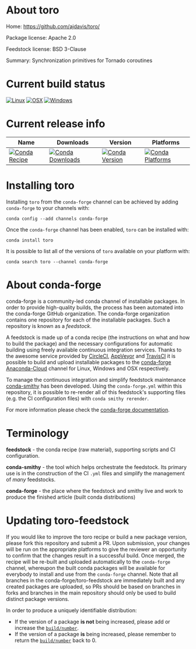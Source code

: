 About toro
==========

Home: https://github.com/ajdavis/toro/

Package license: Apache 2.0

Feedstock license: BSD 3-Clause

Summary: Synchronization primitives for Tornado coroutines



Current build status
====================

[![Linux](https://img.shields.io/circleci/project/github/conda-forge/toro-feedstock/master.svg?label=Linux)](https://circleci.com/gh/conda-forge/toro-feedstock)
[![OSX](https://img.shields.io/travis/conda-forge/toro-feedstock/master.svg?label=macOS)](https://travis-ci.org/conda-forge/toro-feedstock)
[![Windows](https://img.shields.io/appveyor/ci/conda-forge/toro-feedstock/master.svg?label=Windows)](https://ci.appveyor.com/project/conda-forge/toro-feedstock/branch/master)

Current release info
====================

| Name | Downloads | Version | Platforms |
| --- | --- | --- | --- |
| [![Conda Recipe](https://img.shields.io/badge/recipe-toro-green.svg)](https://anaconda.org/conda-forge/toro) | [![Conda Downloads](https://img.shields.io/conda/dn/conda-forge/toro.svg)](https://anaconda.org/conda-forge/toro) | [![Conda Version](https://img.shields.io/conda/vn/conda-forge/toro.svg)](https://anaconda.org/conda-forge/toro) | [![Conda Platforms](https://img.shields.io/conda/pn/conda-forge/toro.svg)](https://anaconda.org/conda-forge/toro) |

Installing toro
===============

Installing `toro` from the `conda-forge` channel can be achieved by adding `conda-forge` to your channels with:

```
conda config --add channels conda-forge
```

Once the `conda-forge` channel has been enabled, `toro` can be installed with:

```
conda install toro
```

It is possible to list all of the versions of `toro` available on your platform with:

```
conda search toro --channel conda-forge
```


About conda-forge
=================

conda-forge is a community-led conda channel of installable packages.
In order to provide high-quality builds, the process has been automated into the
conda-forge GitHub organization. The conda-forge organization contains one repository
for each of the installable packages. Such a repository is known as a *feedstock*.

A feedstock is made up of a conda recipe (the instructions on what and how to build
the package) and the necessary configurations for automatic building using freely
available continuous integration services. Thanks to the awesome service provided by
[CircleCI](https://circleci.com/), [AppVeyor](https://www.appveyor.com/)
and [TravisCI](https://travis-ci.org/) it is possible to build and upload installable
packages to the [conda-forge](https://anaconda.org/conda-forge)
[Anaconda-Cloud](https://anaconda.org/) channel for Linux, Windows and OSX respectively.

To manage the continuous integration and simplify feedstock maintenance
[conda-smithy](https://github.com/conda-forge/conda-smithy) has been developed.
Using the ``conda-forge.yml`` within this repository, it is possible to re-render all of
this feedstock's supporting files (e.g. the CI configuration files) with ``conda smithy rerender``.

For more information please check the [conda-forge documentation](https://conda-forge.org/docs/).

Terminology
===========

**feedstock** - the conda recipe (raw material), supporting scripts and CI configuration.

**conda-smithy** - the tool which helps orchestrate the feedstock.
                   Its primary use is in the construction of the CI ``.yml`` files
                   and simplify the management of *many* feedstocks.

**conda-forge** - the place where the feedstock and smithy live and work to
                  produce the finished article (built conda distributions)


Updating toro-feedstock
=======================

If you would like to improve the toro recipe or build a new
package version, please fork this repository and submit a PR. Upon submission,
your changes will be run on the appropriate platforms to give the reviewer an
opportunity to confirm that the changes result in a successful build. Once
merged, the recipe will be re-built and uploaded automatically to the
`conda-forge` channel, whereupon the built conda packages will be available for
everybody to install and use from the `conda-forge` channel.
Note that all branches in the conda-forge/toro-feedstock are
immediately built and any created packages are uploaded, so PRs should be based
on branches in forks and branches in the main repository should only be used to
build distinct package versions.

In order to produce a uniquely identifiable distribution:
 * If the version of a package **is not** being increased, please add or increase
   the [``build/number``](https://conda.io/docs/user-guide/tasks/build-packages/define-metadata.html#build-number-and-string).
 * If the version of a package **is** being increased, please remember to return
   the [``build/number``](https://conda.io/docs/user-guide/tasks/build-packages/define-metadata.html#build-number-and-string)
   back to 0.
